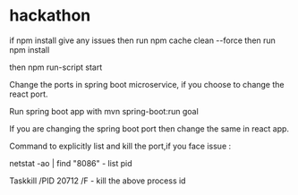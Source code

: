 # hackathon
if npm install give any issues then run  npm cache clean --force
then run npm install

then npm run-script start

Change the ports in spring boot microservice, if you choose to change the react port.

Run spring boot app with mvn spring-boot:run goal

If you are changing the spring boot port then change the same in react app.


Command to explicitly list and kill the port,if you face issue :

netstat -ao | find "8086" - list pid 

Taskkill /PID  20712 /F - kill the above process id
